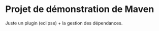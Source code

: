 Projet de démonstration de Maven
================================

Juste un plugin (eclipse) + la gestion des dépendances.
